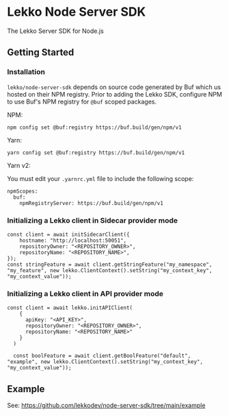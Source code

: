 # Lekko Node Server SDK
The Lekko Server SDK for Node.js

## Getting Started

### Installation
`lekko/node-server-sdk` depends on source code generated by Buf which us hosted on their NPM registry. Prior to adding the Lekko SDK, configure NPM to use Buf's NPM registry for `@buf` scoped packages.

NPM:
```
npm config set @buf:registry https://buf.build/gen/npm/v1
```

Yarn:
```
yarn config set @buf:registry https://buf.build/gen/npm/v1
```

Yarn v2:

You must edit your `.yarnrc.yml` file to include the following scope:

```
npmScopes:
  buf:
    npmRegistryServer: https://buf.build/gen/npm/v1
```

### Initializing a Lekko client in Sidecar provider mode
```
const client = await initSidecarClient({
    hostname: "http://localhost:50051",
    repositoryOwner: "<REPOSITORY_OWNER>", 
    repositoryName: "<REPOSITORY_NAME>",
});
const stringFeature = await client.getStringFeature("my_namespace", "my_feature", new lekko.ClientContext().setString("my_context_key", "my_context_value"));
```
### Initializing a Lekko client in API provider mode
```
const client = await lekko.initAPIClient(
    {
      apiKey: "<API_KEY>",
      repositoryOwner: "<REPOSITORY_OWNER>",
      repositoryName: "<REPOSITORY_NAME>"
    }
  )
  
  const boolFeature = await client.getBoolFeature("default", "example", new lekko.ClientContext().setString("my_context_key", "my_context_value"));
```

## Example
See: https://github.com/lekkodev/node-server-sdk/tree/main/example
